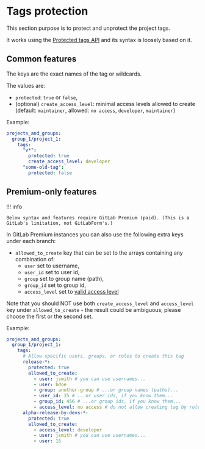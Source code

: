 # Tags protection

This section purpose is to protect and unprotect the project tags.

It works using the [Protected tags API](https://docs.gitlab.com/ee/api/protected_tags.html#protect-repository-tags) and its syntax is loosely based on it.

## Common features

The keys are the exact names of the tag or wildcards.

The values are:

* `protected`: `true` or `false`,
* (optional) `create_access_level`: minimal access levels allowed to create (default: `maintainer`, allowed: `no access`, `developer`, `maintainer`)

Example:

```yaml
projects_and_groups:
  group_1/project_1:
    tags:
      "v*":
        protected: true
        create_access_level: developer
      "some-old-tag":
        protected: false
```

## Premium-only features

!!! info

    Below syntax and features require GitLab Premium (paid). (This is a GitLab's limitation, not GitLabForm's.)

In GitLab Premium instances you can also use the following extra keys under each branch:

* `allowed_to_create` key that can be set to the arrays containing any combination of:
    * `user` set to username,
    * `user_id` set to user id,
    * `group` set to group name (path),
    * `group_id` set to group id,
    * `access_level` set to [valid access level](https://docs.gitlab.com/ee/api/members.html#valid-access-levels)

Note that you should NOT use both `create_access_level` and `access_level` key under `allowed_to_create` - the result could be ambiguous, please choose the first or the second set.

Example:

```yaml
projects_and_groups:
  group_1/project_1:
    tags:
      # Allow specific users, groups, or roles to create this tag
      release-*:
        protected: true
        allowed_to_create:
          - user: jsmith # you can use usernames...
          - user: bdoe
          - group: another-group # ...or group names (paths)...
          - user_id: 15 # ...or user ids, if you know them...
          - group_id: 456 # ...or group ids, if you know them...
          - access_level: no access # do not allow creating tag by role (only specific user or group)
      alpha-release-by-devs-*:
        protected: true
        allowed_to_create:
          - access_level: developer
          - user: jsmith # you can use usernames...
          - user: 15
```
